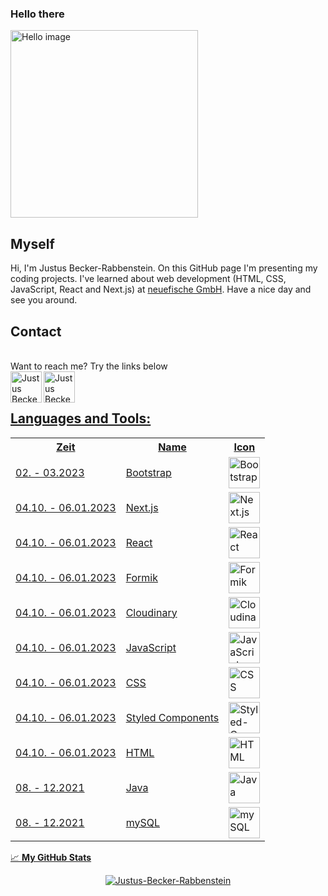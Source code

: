 ### Hello there
<img src="https://images.unsplash.com/photo-1518082593638-b6e73b35d39a?ixlib=rb-1.2.1&ixid=MnwxMjA3fDB8MHxwaG90by1wYWdlfHx8fGVufDB8fHx8&auto=format&fit=crop&w=2668&q=80" width="300px" alt="Hello image" />
  <br />
  
## Myself
<p>
  Hi, I'm Justus Becker-Rabbenstein. On this GitHub page I'm presenting my coding projects. I've learned about web development (HTML, CSS, JavaScript, React and Next.js) at <a href="https://www.neuefische.de/">neuefische GmbH</a>. Have a nice day and see you around.
  </p>
  
## Contact
<br />
Want to reach me? Try the links below
<br />
<a href="https://www.xing.com/profile/Justus_BeckerRabbenstein">
<img align="left" alt="Justus Becker-Rabbenstein Xing" width="50rem" src="https://banner2.cleanpng.com/20180414/ddq/kisspng-xing-logo-computer-icons-tiff-5ad290dac0a977.1170864115237490827892.jpg" />
</a> 
<a href="https://de.linkedin.com/in/justus-becker-rabbenstein-b33b07177">
<img align="left" alt="Justus Becker-Rabbenstein LinkedIn" width="50rem" src="https://play-lh.googleusercontent.com/kMofEFLjobZy_bCuaiDogzBcUT-dz3BBbOrIEjJ-hqOabjK8ieuevGe6wlTD15QzOqw=w240-h480-rw" />

<br />
<br />

## Languages and Tools:
<table>
  <tr>
    <th>Zeit</th>
    <th>Name</th>
    <th>Icon</th>
  </tr>
  <tr>
    <td>02. - 03.2023</td>
    <td>Bootstrap</td>
    <td><img height="50rem" src="https://api.iconify.design/logos/bootstrap.svg" alt="Bootstrap"></td>
  </tr>
  <tr>
    <td>04.10. - 06.01.2023</td>
    <td>Next.js</td>
    <td><img height="50rem" src="https://api.iconify.design/simple-icons/nextdotjs.svg" alt="Next.js"></td>
  </tr>
  <tr>
    <td>04.10. - 06.01.2023</td>
    <td>React</td>
    <td><img height="50rem" src="https://api.iconify.design/logos/react.svg" alt="React"></td>
  </tr>
    <tr>
    <td>04.10. - 06.01.2023</td>
    <td>Formik</td>
    <td><img height="50rem" src="https://user-images.githubusercontent.com/4060187/61057426-4e5a4600-a3c3-11e9-9114-630743e05814.png" alt="Formik"></td>
  </tr>
    <tr>
    <td>04.10. - 06.01.2023</td>
    <td>Cloudinary</td>
    <td><img height="50rem" src="https://api.iconify.design/logos/cloudinary-icon.svg" alt="Cloudinary"></td>
  </tr>
    <tr>
    <td>04.10. - 06.01.2023</td>
    <td>JavaScript</td>
    <td><img height="50rem" src="https://api.iconify.design/logos/javascript.svg" alt="JavaScript"></td>
  </tr>
    <tr>
    <td>04.10. - 06.01.2023</td>
    <td>CSS</td>
    <td><img height="50rem" src="https://api.iconify.design/logos/css-3.svg" alt="CSS"></td>
  </tr>
    <tr>
    <td>04.10. - 06.01.2023</td>
    <td>Styled Components</td>
    <td><img height="50rem" src="https://api.iconify.design/vscode-icons/file-type-styled.svg" alt="Styled-Components"></td>
  </tr>
    <tr>
    <td>04.10. - 06.01.2023</td>
    <td>HTML</td>
    <td><img height="50rem" src="https://api.iconify.design/logos/html-5.svg" alt="HTML"></td>
  </tr>
  <tr>
    <td>08. - 12.2021</td>
    <td>Java</td>
    <td><img height="50rem" src="https://api.iconify.design/devicon/java.svg" alt="Java"></td>
  </tr>
    <tr>
    <td>08. - 12.2021</td>
    <td>mySQL</td>
    <td><img height="50rem" src="https://api.iconify.design/logos/mysql.svg" alt="mySQL"></td>
  </tr>
</table>

📈 **My GitHub Stats**

<p align="center"> <img src="https://github-readme-stats.vercel.app/api?username=Justus-Becker-Rabbenstein&show_icons=true&theme=gotham" alt="Justus-Becker-Rabbenstein" />




